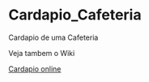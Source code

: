 # Cardapio_Cafeteria
 Cardapio de uma Cafeteria

Veja tambem o Wiki

[Cardapio online]([https://luca5lima.github.io/site_one_pice/](https://luca5lima.github.io/Cardapio_Cafeteria/)https://luca5lima.github.io/Cardapio_Cafeteria/)
